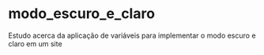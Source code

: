 # modo_escuro_e_claro
Estudo acerca da aplicação de variáveis para implementar o modo escuro e claro em um site
